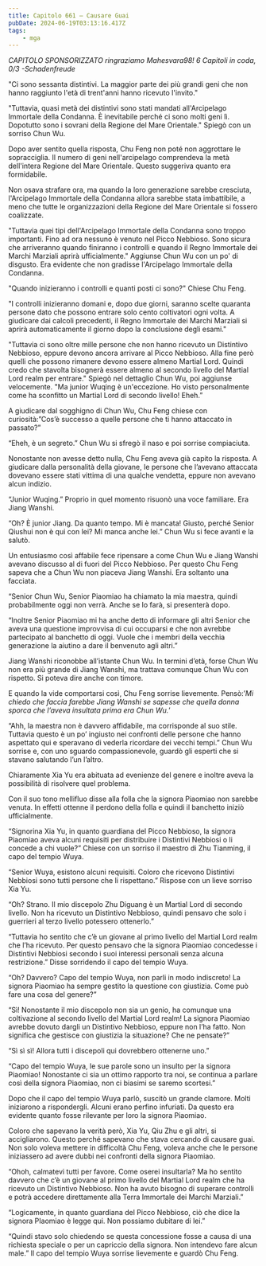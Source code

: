```yaml
---
title: Capitolo 661 – Causare Guai
pubDate: 2024-06-19T03:13:16.417Z
tags:
    - mga
---
```



<em>CAPITOLO SPONSORIZZATO ringraziamo Mahesvara98!
6 Capitoli in coda, 0/3
-Schadenfreude</em>
 
"Ci sono sessanta distintivi. La maggior parte dei più grandi geni che non hanno raggiunto l'età di trent'anni hanno ricevuto l'invito."
 
"Tuttavia, quasi metà dei distintivi sono stati mandati all'Arcipelago Immortale della Condanna. È inevitabile perché ci sono molti geni lì. Dopotutto sono i sovrani della Regione del Mare Orientale." Spiegò con un sorriso Chun Wu.
 
Dopo aver sentito quella risposta, Chu Feng non poté non aggrottare le sopracciglia. Il numero di geni nell'arcipelago comprendeva la metà dell'intera Regione del Mare Orientale. Questo suggeriva quanto era formidabile.
 
Non osava strafare ora, ma quando la loro generazione sarebbe cresciuta, l'Arcipelago Immortale della Condanna allora sarebbe stata imbattibile, a meno che tutte le organizzazioni della Regione del Mare Orientale si fossero coalizzate.
 
"Tuttavia quei tipi dell'Arcipelago Immortale della Condanna sono troppo importanti. Fino ad ora nessuno è venuto nel Picco Nebbioso. Sono sicura che arriveranno quando finiranno i controlli e quando il Regno Immortale dei Marchi Marziali aprirà ufficialmente." Aggiunse Chun Wu con un po' di disgusto. Era evidente che non gradisse l'Arcipelago Immortale della Condanna.
 
"Quando inizieranno i controlli e quanti posti ci sono?" Chiese Chu Feng.
 
"I controlli inizieranno domani e, dopo due giorni, saranno scelte quaranta persone dato che possono entrare solo cento coltivatori ogni volta. A giudicare dai calcoli precedenti, il Regno Immortale dei Marchi Marziali si aprirà automaticamente il giorno dopo la conclusione degli esami."
 
"Tuttavia ci sono oltre mille persone che non hanno ricevuto un Distintivo Nebbioso, eppure devono ancora arrivare al Picco Nebbioso. Alla fine però quelli che possono rimanere devono essere almeno Martial Lord. Quindi credo che stavolta bisognerà essere almeno al secondo livello del Martial Lord realm per entrare." Spiegò nel dettaglio Chun Wu, poi aggiunse velocemente. "Ma junior Wuqing è un'eccezione. Ho visto personalmente come ha sconfitto un Martial Lord di secondo livello! Eheh.”


A giudicare dal sogghigno di Chun Wu, Chu Feng chiese con curiosità:”Cos’è successo a quelle persone che ti hanno attaccato in passato?”


“Eheh, è un segreto.” Chun Wu si sfregò il naso e poi sorrise compiaciuta.


Nonostante non avesse detto nulla, Chu Feng aveva già capito la risposta. A giudicare dalla personalità della giovane, le persone che l’avevano attaccata dovevano essere stati vittima di una qualche vendetta, eppure non avevano alcun indizio.


“Junior Wuqing.” Proprio in quel momento risuonò una voce familiare. Era Jiang Wanshi.


“Oh? È junior Jiang. Da quanto tempo. Mi è mancata! Giusto, perché Senior Qiushui non è qui con lei? Mi manca anche lei.” Chun Wu si fece avanti e la salutò.


Un entusiasmo così affabile fece ripensare a come Chun Wu e Jiang Wanshi avevano discusso al di fuori del Picco Nebbioso. Per questo Chu Feng sapeva che a Chun Wu non piaceva Jiang Wanshi. Era soltanto una facciata.


“Senior Chun Wu, Senior Piaomiao ha chiamato la mia maestra, quindi probabilmente oggi non verrà. Anche se lo farà, si presenterà dopo.


“Inoltre Senior Piaomiao mi ha anche detto di informare gli altri Senior che aveva una questione improvvisa di cui occuparsi e che non avrebbe partecipato al banchetto di oggi. Vuole che i membri della vecchia generazione la aiutino a dare il benvenuto agli altri.”


Jiang Wanshi riconobbe all’istante Chun Wu. In termini d’età, forse Chun Wu non era più grande di Jiang Wanshi, ma trattava comunque Chun Wu con rispetto. Si poteva dire anche con timore.


E quando la vide comportarsi così, Chu Feng sorrise lievemente. Pensò:’<em>Mi chiedo che faccia farebbe Jiang Wanshi se sapesse che quella donna sporca che l’aveva insultata prima era Chun Wu.</em>’


“Ahh, la maestra non è davvero affidabile, ma corrisponde al suo stile. Tuttavia questo è un po’ ingiusto nei confronti delle persone che hanno aspettato qui e speravano di vederla ricordare dei vecchi tempi.” Chun Wu sorrise e, con uno sguardo compassionevole, guardò gli esperti che si stavano salutando l’un l’altro.


Chiaramente Xia Yu era abituata ad evenienze del genere e inoltre aveva la possibilità di risolvere quel problema.


Con il suo tono mellifluo disse alla folla che la signora Piaomiao non sarebbe venuta. In effetti ottenne il perdono della folla e quindi il banchetto iniziò ufficialmente.


“Signorina Xia Yu, in quanto guardiana del Picco Nebbioso, la signora Piaomiao aveva alcuni requisiti per distribuire i Distintivi Nebbiosi o li concede a chi vuole?” Chiese con un sorriso il maestro di Zhu Tianming, il capo del tempio Wuya.


“Senior Wuya, esistono alcuni requisiti. Coloro che ricevono Distintivi Nebbiosi sono tutti persone che li rispettano.” Rispose con un lieve sorriso Xia Yu.


“Oh? Strano. Il mio discepolo Zhu Diguang è un Martial Lord di secondo livello. Non ha ricevuto un Distintivo Nebbioso, quindi pensavo che solo i guerrieri al terzo livello potessero ottenerlo.”


“Tuttavia ho sentito che c’è un giovane al primo livello del Martial Lord realm che l’ha ricevuto. Per questo pensavo che la signora Piaomiao concedesse i Distintivi Nebbiosi secondo i suoi interessi personali senza alcuna restrizione.” Disse sorridendo il capo del tempio Wuya.


“Oh? Davvero? Capo del tempio Wuya, non parli in modo indiscreto! La signora Piaomiao ha sempre gestito la questione con giustizia. Come può fare una cosa del genere?”


“Sì! Nonostante il mio discepolo non sia un genio, ha comunque una coltivazione al secondo livello del Martial Lord realm! La signora Piaomiao avrebbe dovuto dargli un Distintivo Nebbioso, eppure non l’ha fatto. Non significa che gestisce con giustizia la situazione? Che ne pensate?”


“Sì sì sì! Allora tutti i discepoli qui dovrebbero ottenerne uno.”


“Capo del tempio Wuya, le sue parole sono un insulto per la signora Piaomiao! Nonostante ci sia un ottimo rapporto tra noi, se continua a parlare così della signora Piaomiao, non ci biasimi se saremo scortesi.”


Dopo che il capo del tempio Wuya parlò, suscitò un grande clamore. Molti iniziarono a rispondergli. Alcuni erano perfino infuriati. Da questo era evidente quanto fosse rilevante per loro la signora Piaomiao.


Coloro che sapevano la verità però, Xia Yu, Qiu Zhu e gli altri, si accigliarono. Questo perché sapevano che stava cercando di causare guai. Non solo voleva mettere in difficoltà Chu Feng, voleva anche che le persone iniziassero ad avere dubbi nei confronti della signora Piaomiao.


“Ohoh, calmatevi tutti per favore. Come oserei insultarla? Ma ho sentito davvero che c’è un giovane al primo livello del Martial Lord realm che ha ricevuto un Distintivo Nebbioso. Non ha avuto bisogno di superare controlli e potrà accedere direttamente alla Terra Immortale dei Marchi Marziali.”


“Logicamente, in quanto guardiana del Picco Nebbioso, ciò che dice la signora PIaomiao è legge qui. Non possiamo dubitare di lei.”


“Quindi stavo solo chiedendo se questa concessione fosse a causa di una richiesta speciale o per un capriccio della signora. Non intendevo fare alcun male.” Il capo del tempio Wuya sorrise lievemente e guardò Chu Feng.
                                


                                



